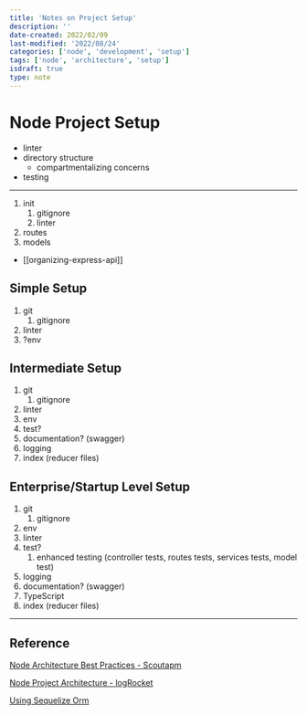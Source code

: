 ```yaml
---
title: 'Notes on Project Setup'
description: ''
date-created: 2022/02/09
last-modified: '2022/08/24'
categories: ['node', 'development', 'setup']
tags: ['node', 'architecture', 'setup']
isdraft: true
type: note
---
```


# Node Project Setup

- linter
- directory structure
  - compartmentalizing concerns
- testing

---

1. init
   1. gitignore
   2. linter
2. routes
3. models

- [[organizing-express-api]]

## Simple Setup

1. git
   1. gitignore
2. linter
3. ?env

## Intermediate Setup

1. git
   1. gitignore
2. linter
3. env
4. test?
5. documentation? (swagger)
6. logging
7. index (reducer files)

## Enterprise/Startup Level Setup

1. git
   1. gitignore
2. env
3. linter
4. test?
   1. enhanced testing (controller tests, routes tests, services tests, model test)
5. logging
6. documentation? (swagger)
7. TypeScript
8. index (reducer files)

---

## Reference

[Node Architecture Best Practices - Scoutapm](https://scoutapm.com/blog/nodejs-architecture-and-12-best-practices-for-nodejs-development#bestpractices)

[Node Project Architecture - logRocket](https://blog.logrocket.com/the-perfect-architecture-flow-for-your-next-node-js-project/#rule2keepaclearseparationbetweenthebusinesslogicandtheapiroutes)

[Using Sequelize Orm](https://stackabuse.com/using-sequelize-orm-with-nodejs-and-express/)
